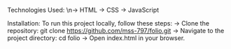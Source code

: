 Technologies Used:
    \n-> HTML
    -> CSS
    -> JavaScript

Installation:
  To run this project locally, follow these steps:
        -> Clone the repository: git clone https://github.com/mss-797/folio.git
        -> Navigate to the project directory: cd folio
        -> Open index.html in your browser.


